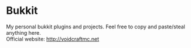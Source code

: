 # Bukkit
My personal bukkit plugins and projects.
Feel free to copy and paste/steal anything here.
<br>
Official website: http://voidcraftmc.net
